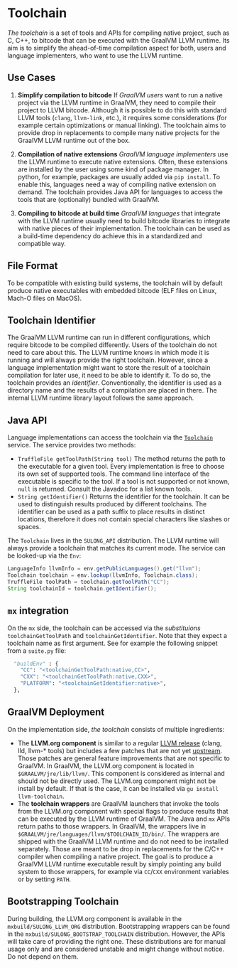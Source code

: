 # Toolchain

*The toolchain* is a set of tools and APIs for compiling native project, such as C, C++,
to bitcode that can be executed with the GraalVM LLVM runtime.
Its aim is to simplify the ahead-of-time compilation aspect for both, users
and language implementers, who want to use the LLVM runtime.

## Use Cases

1. **Simplify compilation to bitcode**
  If *GraalVM users* want to run a native project via the LLVM runtime in GraalVM,
  they need to compile their project to LLVM bitcode.
  Although it is possible to do this with standard LLVM tools (`clang`, `llvm-link`, etc.),
  it requires some considerations (for example certain optimizations or manual linking).
  The toolchain aims to provide drop in replacements to compile many native projects for
  the GraalVM LLVM runtime out of the box.

2. **Compilation of native extensions**
  *GraalVM language implementers* use the LLVM runtime to execute native extensions.
  Often, these extensions are installed by the user using some kind of package manager.
  In python, for example, packages are usually added via `pip install`.
  To enable this, languages need a way of compiling native extension on demand.
  The toolchain provides Java API for languages to access the tools that are
  (optionally) bundled with GraalVM.

3. **Compiling to bitcode at build time**
  *GraalVM languages* that integrate with the LLVM runtime usually need to build
  bitcode libraries to integrate with native pieces of their implementation.
  The toolchain can be used as a build-time dependency do achieve this in a
  standardized and compatible way.

## File Format

To be compatible with existing build systems, the toolchain will by default
produce native executables with embedded bitcode (ELF files on Linux, Mach-O
files on MacOS).

## Toolchain Identifier

The GraalVM LLVM runtime can run in different configurations, which require bitcode to be compiled differently.
Users of the toolchain do not need to care about this.
The LLVM runtime knows in which mode it is running and will always provide the right toolchain.
However, since a language implementation might want to store the result of a
toolchain compilation for later use, it need to be able to identify it.
To do so, the toolchain provides an *identifier*.
Conventionally, the identifier is used as a directory name and the results of a
compilation are placed in there.
The internal LLVM runtime library layout follows the same approach.

## Java API

Language implementations can access the toolchain via the [`Toolchain`](../../sulong/projects/com.oracle.truffle.llvm.api/src/com/oracle/truffle/llvm/api/Toolchain.java) service.
The service provides two methods:

* `TruffleFile getToolPath(String tool)`
  The method returns the path to the executable for a given tool.
  Every implementation is free to choose its own set of supported tools.
  The command line interface of the executable is specific to the tool.
  If a tool is not supported or not known, `null` is returned.
  Consult the Javadoc for a list known tools.
* `String getIdentifier()`
  Returns the identifier for the toolchain.
  It can be used to distinguish results produced by different toolchains.
  The identifier can be used as a path suffix to place results in distinct locations,
  therefore it does not contain special characters like slashes or spaces.

The `Toolchain` lives in the `SULONG_API` distribution.
The LLVM runtime will always provide a toolchain that matches its current mode.
The service can be looked-up via the `Env`:

```Java
LanguageInfo llvmInfo = env.getPublicLanguages().get("llvm");
Toolchain toolchain = env.lookup(llvmInfo, Toolchain.class);
TruffleFile toolPath = toolchain.getToolPath("CC");
String toolchainId = toolchain.getIdentifier();
```

## `mx` integration

On the `mx` side, the toolchain can be accessed via the *substituions* `toolchainGetToolPath` and `toolchainGetIdentifier`.
Note that they expect a toolchain name as first argument. See for example the following snippet from a `suite.py` file:

```python
  "buildEnv" : {
    "CC": "<toolchainGetToolPath:native,CC>",
    "CXX": "<toolchainGetToolPath:native,CXX>",
    "PLATFORM": "<toolchainGetIdentifier:native>",
  },
```

## GraalVM Deployment

On the implementation side, _the toolchain_ consists of multiple ingredients:

* The **LLVM.org component** is similar to a regular [LLVM release](https://llvm.org) (clang, lld, llvm-* tools)
  but includes a few patches that are not yet [upstream](https://github.com/llvm/llvm-projec).
  Those patches are general feature improvements that are not specific to GraalVM.
  In GraalVM, the LLVM.org component is located in `$GRAALVM/jre/lib/llvm/`.
  This component is considered as internal and should not be directly used.
  The LLVM.org component might not be install by default. If that is the case, it can be installed via `gu install llvm-toolchain`.
* The **toolchain wrappers** are GraalVM launchers that invoke the tools from the LLVM.org component with special flags
  to produce results that can be executed by the LLVM runtime of GraalVM. The Java and `mx` APIs return paths to those wrappers.
  In GraalVM, the wrappers live in `$GRAALVM/jre/languages/llvm/$TOOLCHAIN_ID/bin/`. The wrappers are shipped with the
  GraalVM LLVM runtime and do not need to be installed separately.
  Those are meant to be drop in replacements for the C/C++ compiler when compiling a native project.
  The goal is to produce a GraalVM LLVM runtime executable result by simply pointing any build system to those wrappers,
  for example via `CC`/`CXX` environment variables or by setting `PATH`.

## Bootstrapping Toolchain

During building, the LLVM.org component is available in the `mxbuild/SULONG_LLVM_ORG` distribution.
Bootstrapping wrappers can be found in the `mxbuild/SULONG_BOOTSTRAP_TOOLCHAIN` distribution.
However, the APIs will take care of providing the right one.
These distributions are for manual usage only and are considered unstable and might change without notice.
Do not depend on them.
